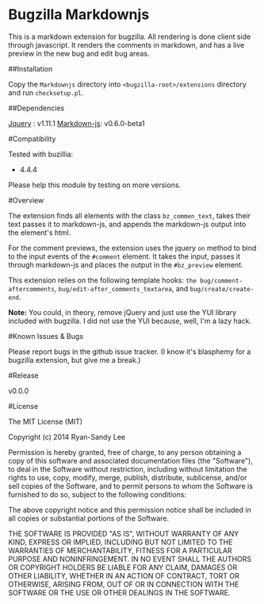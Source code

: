 Bugzilla Markdownjs
===================

This is a markdown extension for bugzilla. All rendering is done client side through javascript. It renders the comments in markdown, and has a live preview in the new bug and edit bug areas.

##Installation

Copy the `Markdownjs` directory into `<bugzilla-root>/extensions` directory and run `checksetup.pl`.

##Dependencies

[Jquery](http://jquery.com/) : v1.11.1
[Markdown-js](https://github.com/evilstreak/markdown-js): v0.6.0-beta1

#Compatibility

Tested with buzillia:

* 4.4.4

Please help this module by testing on more versions.

#Overview

The extension finds all elements with the class `bz_commen_text`, takes their text passes it to markdown-js, and appends the markdown-js output into the element's html.

For the comment previews, the extension uses the jquery `on` method to bind to the input events of the `#comment` element. It takes the input, passes it through markdown-js and places the output in the `#bz_preview` element.

This extension relies on the following template hooks: `the bug/comment-aftercomments`, `bug/edit-after_comments_textarea`, and `bug/create/create-end`.

**Note:** You could, in theory, remove jQuery and just use the YUI library included with bugzilla. I did not use the YUI because, well, I'm a lazy hack.

#Known Issues & Bugs

Please report bugs in the github issue tracker. (I know it's blasphemy for a bugzilla extension, but give me a break.)

#Release

v0.0.0

#License

The MIT License (MIT)

Copyright (c) 2014 Ryan-Sandy Lee

Permission is hereby granted, free of charge, to any person obtaining a copy
of this software and associated documentation files (the "Software"), to deal
in the Software without restriction, including without limitation the rights
to use, copy, modify, merge, publish, distribute, sublicense, and/or sell
copies of the Software, and to permit persons to whom the Software is
furnished to do so, subject to the following conditions:

The above copyright notice and this permission notice shall be included in all
copies or substantial portions of the Software.

THE SOFTWARE IS PROVIDED "AS IS", WITHOUT WARRANTY OF ANY KIND, EXPRESS OR
IMPLIED, INCLUDING BUT NOT LIMITED TO THE WARRANTIES OF MERCHANTABILITY,
FITNESS FOR A PARTICULAR PURPOSE AND NONINFRINGEMENT. IN NO EVENT SHALL THE
AUTHORS OR COPYRIGHT HOLDERS BE LIABLE FOR ANY CLAIM, DAMAGES OR OTHER
LIABILITY, WHETHER IN AN ACTION OF CONTRACT, TORT OR OTHERWISE, ARISING FROM,
OUT OF OR IN CONNECTION WITH THE SOFTWARE OR THE USE OR OTHER DEALINGS IN THE
SOFTWARE.
